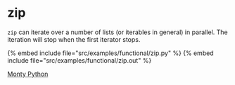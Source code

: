 # zip

`zip` can iterate over a number of lists (or iterables in general) in parallel. The iteration will stop when the first iterator stops.

{% embed include file="src/examples/functional/zip.py" %}
{% embed include file="src/examples/functional/zip.out" %}

[Monty Python](https://en.wikipedia.org/wiki/Monty_Python)


